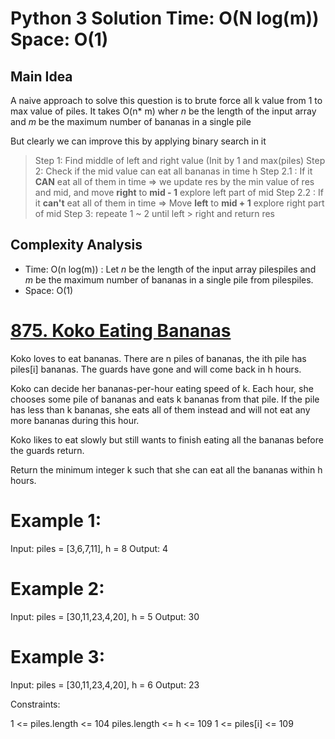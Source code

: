 # Python 3 Solution Time: O(N log(m)) Space: O(1) 
## Main Idea

A naive approach to solve this question is to brute force all k value from 1 to max value of piles. It takes O(n* m) wher *n* be the length of the input array and *m* be the maximum number of bananas in a single pile

But clearly we can improve this by applying binary search in it

> Step 1: Find middle of left and right value (Init by 1 and max(piles)
> Step 2: Check if the mid value can eat all bananas in time h
> Step 2.1 : If it **CAN** eat all of them in time => we update res by the min value of res and mid, and move **right** to **mid - 1** explore left part of mid
> Step 2.2 : If it **can't** eat all of them in time => Move **left** to **mid + 1** explore right part of mid
> Step 3: repeate 1 ~ 2 until left > right and return res


## Complexity Analysis
* Time: O(n log(m)) : Let *n* be the length of the input array pilespiles and *m* be the maximum number of bananas in a single pile from pilespiles.
* Space: O(1)

# [875. Koko Eating Bananas](https://leetcode.com/problems/koko-eating-bananas/)

Koko loves to eat bananas. There are n piles of bananas, the ith pile has piles[i] bananas. The guards have gone and will come back in h hours.

Koko can decide her bananas-per-hour eating speed of k. Each hour, she chooses some pile of bananas and eats k bananas from that pile. If the pile has less than k bananas, she eats all of them instead and will not eat any more bananas during this hour.

Koko likes to eat slowly but still wants to finish eating all the bananas before the guards return.

Return the minimum integer k such that she can eat all the bananas within h hours.

 

# Example 1:

Input: piles = [3,6,7,11], h = 8
Output: 4
# Example 2:

Input: piles = [30,11,23,4,20], h = 5
Output: 30
# Example 3:

Input: piles = [30,11,23,4,20], h = 6
Output: 23
 

Constraints:

1 <= piles.length <= 104
piles.length <= h <= 109
1 <= piles[i] <= 109
